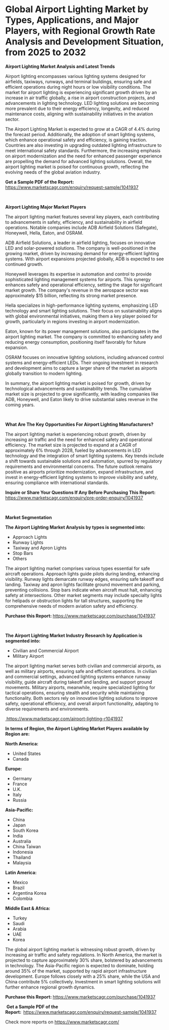 <p><h1>Global Airport Lighting Market by Types, Applications, and Major Players, with Regional Growth Rate Analysis and Development Situation, from 2025 to 2032</h1></p><p><strong>Airport Lighting Market Analysis and Latest Trends</strong></p>
<p><p>Airport lighting encompasses various lighting systems designed for airfields, taxiways, runways, and terminal buildings, ensuring safe and efficient operations during night hours or low visibility conditions. The market for airport lighting is experiencing significant growth driven by an increase in air traffic globally, a rise in airport construction projects, and advancements in lighting technology. LED lighting solutions are becoming more prevalent due to their energy efficiency, longevity, and reduced maintenance costs, aligning with sustainability initiatives in the aviation sector.</p><p>The Airport Lighting Market is expected to grow at a CAGR of 4.4% during the forecast period. Additionally, the adoption of smart lighting systems, which enhance operational safety and efficiency, is gaining traction. Countries are also investing in upgrading outdated lighting infrastructure to meet international safety standards. Furthermore, the increasing emphasis on airport modernization and the need for enhanced passenger experience are propelling the demand for advanced lighting solutions. Overall, the airport lighting market is poised for continuous growth, reflecting the evolving needs of the global aviation industry.</p></p>
<p><strong>Get a Sample PDF of the Report:&nbsp;</strong> <a href="https://www.marketscagr.com/enquiry/request-sample/1041937?utm_campaign=1902&utm_medium=2&utm_source=Github&utm_content=ia&utm_term=13022025&utm_id=airport-lighting">https://www.marketscagr.com/enquiry/request-sample/1041937</a></p>
<p>&nbsp;</p>
<p><strong>Airport Lighting Major Market Players</strong></p>
<p><p>The airport lighting market features several key players, each contributing to advancements in safety, efficiency, and sustainability in airfield operations. Notable companies include ADB Airfield Solutions (Safegate), Honeywell, Hella, Eaton, and OSRAM.</p><p>ADB Airfield Solutions, a leader in airfield lighting, focuses on innovative LED and solar-powered solutions. The company is well-positioned in the growing market, driven by increasing demand for energy-efficient lighting systems. With airport expansions projected globally, ADB is expected to see continued growth.</p><p>Honeywell leverages its expertise in automation and control to provide sophisticated lighting management systems for airports. This synergy enhances safety and operational efficiency, setting the stage for significant market growth. The company's revenue in the aerospace sector was approximately $15 billion, reflecting its strong market presence.</p><p>Hella specializes in high-performance lighting systems, emphasizing LED technology and smart lighting solutions. Their focus on sustainability aligns with global environmental initiatives, making them a key player poised for growth, particularly in regions investing in airport modernization.</p><p>Eaton, known for its power management solutions, also participates in the airport lighting market. The company is committed to enhancing safety and reducing energy consumption, positioning itself favorably for future expansion.</p><p>OSRAM focuses on innovative lighting solutions, including advanced control systems and energy-efficient LEDs. Their ongoing investment in research and development aims to capture a larger share of the market as airports globally transition to modern lighting.</p><p>In summary, the airport lighting market is poised for growth, driven by technological advancements and sustainability trends. The cumulative market size is projected to grow significantly, with leading companies like ADB, Honeywell, and Eaton likely to drive substantial sales revenue in the coming years.</p></p>
<p>&nbsp;</p>
<p><strong>What Are The Key Opportunities For Airport Lighting Manufacturers?</strong></p>
<p><p>The airport lighting market is experiencing robust growth, driven by increasing air traffic and the need for enhanced safety and operational efficiency. The market size is projected to expand at a CAGR of approximately 6% through 2028, fueled by advancements in LED technology and the integration of smart lighting systems. Key trends include a shift towards sustainable solutions and automation, spurred by regulatory requirements and environmental concerns. The future outlook remains positive as airports prioritize modernization, expand infrastructure, and invest in energy-efficient lighting systems to improve visibility and safety, ensuring compliance with international standards.</p></p>
<p><strong>Inquire or Share Your Questions If Any Before Purchasing This Report:</strong> <a href="https://www.marketscagr.com/enquiry/pre-order-enquiry/1041937?utm_campaign=1902&utm_medium=2&utm_source=Github&utm_content=ia&utm_term=13022025&utm_id=airport-lighting">https://www.marketscagr.com/enquiry/pre-order-enquiry/1041937</a></p>
<p>&nbsp;</p>
<p><strong>Market Segmentation</strong></p>
<p><strong>The Airport Lighting Market Analysis by types is segmented into:</strong></p>
<p><ul><li>Approach Lights</li><li>Runway Lights</li><li>Taxiway and Apron Lights</li><li>Stop Bars</li><li>Others</li></ul></p>
<p><p>The airport lighting market comprises various types essential for safe aircraft operations. Approach lights guide pilots during landing, enhancing visibility. Runway lights demarcate runway edges, ensuring safe takeoff and landing. Taxiway and apron lights facilitate ground movement and parking, preventing collisions. Stop bars indicate when aircraft must halt, enhancing safety at intersections. Other market segments may include specialty lights for helipads or obstruction lights for tall structures, supporting the comprehensive needs of modern aviation safety and efficiency.</p></p>
<p><strong>Purchase this Report:&nbsp;</strong><a href="https://www.marketscagr.com/purchase/1041937?utm_campaign=1902&utm_medium=2&utm_source=Github&utm_content=ia&utm_term=13022025&utm_id=airport-lighting">https://www.marketscagr.com/purchase/1041937</a></p>
<p>&nbsp;</p>
<p><strong>The Airport Lighting Market Industry Research by Application is segmented into:</strong></p>
<p><ul><li>Civilian and Commercial Airport</li><li>Military Airport</li></ul></p>
<p><p>The airport lighting market serves both civilian and commercial airports, as well as military airports, ensuring safe and efficient operations. In civilian and commercial settings, advanced lighting systems enhance runway visibility, guide aircraft during takeoff and landing, and support ground movements. Military airports, meanwhile, require specialized lighting for tactical operations, ensuring stealth and security while maintaining functionality. Both sectors rely on innovative lighting solutions to improve safety, operational efficiency, and overall airport functionality, adapting to diverse requirements and environments.</p></p>
<p><a href="https://www.marketscagr.com/airport-lighting-r1041937?utm_campaign=1902&utm_medium=2&utm_source=Github&utm_content=ia&utm_term=13022025&utm_id=airport-lighting">&nbsp;https://www.marketscagr.com/airport-lighting-r1041937</a></p>
<p><strong>In terms of Region, the Airport Lighting Market Players available by Region are:</strong></p>
<p>
    <p> <strong> North America: </strong>
        <ul>
            <li>United States</li>
            <li>Canada</li>
        </ul>
        </p> 
    <p> <strong> Europe: </strong>
        <ul>
            <li>Germany</li>
            <li>France</li>
            <li>U.K.</li>
            <li>Italy</li>
            <li>Russia</li>
        </ul>
        </p> 
    <p> <strong> Asia-Pacific: </strong>
        <ul>
            <li>China</li>
            <li>Japan</li>
            <li>South Korea</li>
            <li>India</li>
            <li>Australia</li>
            <li>China Taiwan</li>
            <li>Indonesia</li>
            <li>Thailand</li>
            <li>Malaysia</li>
        </ul>
        </p> 
    <p> <strong> Latin America: </strong>
        <ul>
            <li>Mexico</li>
            <li>Brazil</li>
            <li>Argentina Korea</li>
            <li>Colombia</li>
        </ul>
        </p> 
    <p> <strong> Middle East & Africa: </strong>
        <ul>
            <li>Turkey</li>
            <li>Saudi</li>
            <li>Arabia</li>
            <li>UAE</li>
            <li>Korea</li>
        </ul>
    </p>
    </p>
<p><p>The global airport lighting market is witnessing robust growth, driven by increasing air traffic and safety regulations. In North America, the market is projected to capture approximately 30% share, bolstered by advancements in technology. The Asia-Pacific region is expected to dominate, holding around 35% of the market, supported by rapid airport infrastructure development. Europe follows closely with a 25% share, while the USA and China contribute 5% collectively. Investment in smart lighting solutions will further enhance regional growth dynamics.</p></p>
<p><strong>Purchase this Report: </strong><a href="https://www.marketscagr.com/purchase/1041937?utm_campaign=1902&utm_medium=2&utm_source=Github&utm_content=ia&utm_term=13022025&utm_id=airport-lighting">https://www.marketscagr.com/purchase/1041937</a></p>
<p>&nbsp;<strong>Get a Sample PDF of the Report:&nbsp;&nbsp;</strong><a href="https://www.marketscagr.com/enquiry/request-sample/1041937?utm_campaign=1902&utm_medium=2&utm_source=Github&utm_content=ia&utm_term=13022025&utm_id=airport-lighting">https://www.marketscagr.com/enquiry/request-sample/1041937</a></p>
<p><strong></strong></p>
<p>Check more reports on <a href="https://www.marketscagr.com/?utm_campaign=1902&utm_medium=2&utm_source=Github&utm_content=ia&utm_term=13022025&utm_id=airport-lighting">https://www.marketscagr.com/</a></p>